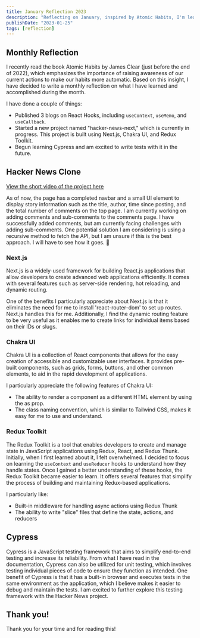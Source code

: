 ```yaml
---
title: January Reflection 2023
description: "Reflecting on January, inspired by Atomic Habits, I'm learning Next.js, Chakra UI, and Redux Toolkit for the Hacker News project. Next up: Cypress."
publishDate: "2023-01-25"
tags: [reflection]
---
```


## Monthly Reflection

I recently read the book Atomic Habits by James Clear (just before the end of 2022), which emphasizes the importance of raising awareness of our current actions to make our habits more automatic. Based on this insight, I have decided to write a monthly reflection on what I have learned and accomplished during the month.

I have done a couple of things:

- Published 3 blogs on React Hooks, including `useContext`, `useMemo`, and `useCallback`.
- Started a new project named "hacker-news-next," which is currently in progress. This project is built using Next.js, Chakra UI, and Redux Toolkit.
- Begun learning Cypress and am excited to write tests with it in the future.

## Hacker News Clone

[View the short video of the project here](https://user-images.githubusercontent.com/35031228/214688643-0e9c531f-bb15-4e22-915a-f0e24dea189c.mp4)

As of now, the page has a completed navbar and a small UI element to display story information such as the title, author, time since posting, and the total number of comments on the top page. I am currently working on adding comments and sub-comments to the comments page. I have successfully added comments, but am currently facing challenges with adding sub-comments. One potential solution I am considering is using a recursive method to fetch the API, but I am unsure if this is the best approach. I will have to see how it goes. 🤔

### Next.js

Next.js is a widely-used framework for building React.js applications that allow developers to create advanced web applications efficiently. It comes with several features such as server-side rendering, hot reloading, and dynamic routing.

One of the benefits I particularly appreciate about Next.js is that it eliminates the need for me to install 'react-router-dom' to set up routes. Next.js handles this for me. Additionally, I find the dynamic routing feature to be very useful as it enables me to create links for individual items based on their IDs or slugs.

### Chakra UI

Chakra UI is a collection of React components that allows for the easy creation of accessible and customizable user interfaces. It provides pre-built components, such as grids, forms, buttons, and other common elements, to aid in the rapid development of applications.

I particularly appreciate the following features of Chakra UI:

- The ability to render a component as a different HTML element by using the as prop.
- The class naming convention, which is similar to Tailwind CSS, makes it easy for me to use and understand.

### Redux Toolkit

The Redux Toolkit is a tool that enables developers to create and manage state in JavaScript applications using Redux, React, and Redux Thunk. Initially, when I first learned about it, I felt overwhelmed. I decided to focus on learning the `useContext` and `useReducer` hooks to understand how they handle states. Once I gained a better understanding of these hooks, the Redux Toolkit became easier to learn. It offers several features that simplify the process of building and maintaining Redux-based applications.

I particularly like:

- Built-in middleware for handling async actions using Redux Thunk
- The ability to write "slice" files that define the state, actions, and reducers

## Cypress

Cypress is a JavaScript testing framework that aims to simplify end-to-end testing and increase its reliability. From what I have read in the documentation, Cypress can also be utilized for unit testing, which involves testing individual pieces of code to ensure they function as intended. One benefit of Cypress is that it has a built-in browser and executes tests in the same environment as the application, which I believe makes it easier to debug and maintain the tests. I am excited to further explore this testing framework with the Hacker News project.

## Thank you!

Thank you for your time and for reading this!
